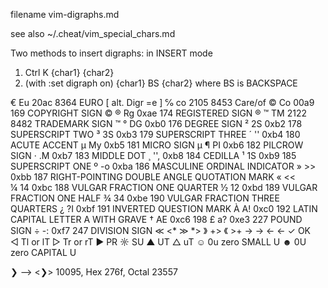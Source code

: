 filename vim-digraphs.md

see also ~/.cheat/vim_special_chars.md

Two methods to insert digraphs: in INSERT mode
1. Ctrl K                   {char1} {char2}
2. (with :set digraph on)   {char1} BS {char2} where BS is BACKSPACE



€   Eu  20ac   8364 EURO                                        [ alt. Digr =e ]
℅   co  2105   8453 Care/of
©   Co  00a9    169 COPYRIGHT SIGN                              ©
®	Rg	0xae	174	REGISTERED SIGN                             ®
™   TM  2122   8482 TRADEMARK SIGN                              ™ 
°	DG	0xb0	176	DEGREE SIGN
²	2S	0xb2	178	SUPERSCRIPT TWO
³	3S	0xb3	179	SUPERSCRIPT THREE
´	''	0xb4	180	ACUTE ACCENT
µ	My	0xb5	181	MICRO SIGN µ
¶	PI	0xb6	182	PILCROW SIGN
·	.M	0xb7	183	MIDDLE DOT
¸	'',	0xb8	184	CEDILLA
¹	1S	0xb9	185	SUPERSCRIPT ONE
º	-o	0xba	186	MASCULINE ORDINAL INDICATOR
»	>>	0xbb	187	RIGHT-POINTING DOUBLE ANGLE QUOTATION MARK
«   <<  
¼	14	0xbc	188	VULGAR FRACTION ONE QUARTER
½	12	0xbd	189	VULGAR FRACTION ONE HALF
¾	34	0xbe	190	VULGAR FRACTION THREE QUARTERS
¿	?I	0xbf	191	INVERTED QUESTION MARK
À	A!	0xc0	192	LATIN CAPITAL LETTER A WITH GRAVE 
†	AE	0xc6	198
£	a?	0xe3	227 POUND SIGN 
÷	-:	0xf7	247	DIVISION SIGN
≪   <* 
≫   *>
》  +>
《  >+ 
→   ->
←   <-
✓   OK  
◁   Tl or lT
▷   Tr or rT
▶   PR
☼   SU
▲   UT
△   uT
☺   0u       zero SMALL U
☻   0U       zero CAPITAL U

❯ --> <❯> 10095, Hex 276f, Octal 23557






